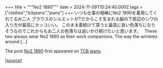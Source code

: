 +++
title = """No2 1890"""
date = 2024-11-09T15:24:40.000Z
tags = ["clothes","tcbjeans","jeans"]
+++
いつも仕事の相棒にNo2 1890を着用してくれてるお二人 ブラウスのシルエットがTだからこそ生まれる脇の下周辺のシワの入り方が最高にカッコいい。 このまま着続けて貰うと最高に良い色落ちになりそうなのでこれからもお二人の色落ちは追いかけ続けたいと思います。   These two always wear No2 1890 as their work companions. The way the wrinkles around \[…\]

The post [No2 1890](http://tcbjeans.com/2024/11/10/49940) first appeared on [TCB jeans](http://tcbjeans.com).

[[source]](http://tcbjeans.com/2024/11/10/49940)
